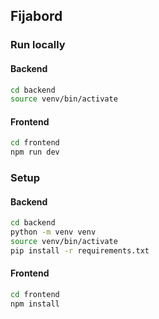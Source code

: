 ## Fijabord 


### Run locally

#### Backend

```zsh
cd backend
source venv/bin/activate
```

#### Frontend
```zsh
cd frontend
npm run dev
```

### Setup

#### Backend

```zsh
cd backend
python -m venv venv
source venv/bin/activate
pip install -r requirements.txt
```

#### Frontend

```zsh
cd frontend
npm install
```